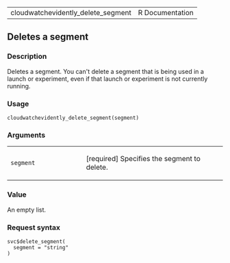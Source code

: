 <table style="width: 100%;">
<tbody>
<tr class="odd">
<td>cloudwatchevidently_delete_segment</td>
<td style="text-align: right;">R Documentation</td>
</tr>
</tbody>
</table>

## Deletes a segment

### Description

Deletes a segment. You can't delete a segment that is being used in a
launch or experiment, even if that launch or experiment is not currently
running.

### Usage

    cloudwatchevidently_delete_segment(segment)

### Arguments

<table>
<colgroup>
<col style="width: 35%" />
<col style="width: 65%" />
</colgroup>
<tbody>
<tr class="odd">
<td><code
id="cloudwatchevidently_delete_segment_:_segment">segment</code></td>
<td><p>[required] Specifies the segment to delete.</p></td>
</tr>
</tbody>
</table>

### Value

An empty list.

### Request syntax

    svc$delete_segment(
      segment = "string"
    )

